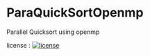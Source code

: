 # ParaQuickSortOpenmp
Parallel Quicksort using openmp 

license : [![license](https://img.shields.io/github/license/trungngotdt/ParaQuickSortOpenmp.svg)](https://github.com/trungngotdt/ParaQuickSortOpenmp)
